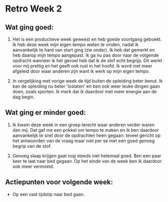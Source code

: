 # Retro Week 2

## Wat ging goed:

1. Het is een productieve week geweest en heb goede voortgang geboekt. Ik heb deze week mijn eigen tempo weten te vinden, nadat ik aanvankelijk te hard van start ging (zie onder). Ik heb dat gemerkt en heb daarop mijn tempo aangepast. Ik ga nu pas door naar de volgende opdracht wanneer ik het gevoel heb dat ik de stof echt begrijp. Dit werkt voor mij prettig en het geeft ook rust in het hoofd. Ik word niet meer afgeleid door waar anderen zijn want ik werk op mijn eigen tempo.

2. In vergelijking met vorige week de tijd buiten de opleiding beter benut. Ik kan de opleiding nu beter 'loslaten' en ben ook weer leuke dingen gaan doen, zoals sporten. Ik merk dat ik daardoor met meer energie aan de dag begin.

## Wat ging er minder goed:

1. Ik kwam deze week in een groep terecht waar anderen verder waren dan mij. Dat gaf me een prikkel om tempo te maken en ik ben daardoor aanvankelijk te snel door de opdrachten heen gegaan: teveel gericht op het antwoorden van de vraag maar niet per se met een goed genoeg begrip van de stof.

2. Genoeg slaap krijgen gaat nog steeds niet helemaal goed. Ben een paar keer te laat naar bed gegaan. Op het einde van de week ben ik daardoor ook meer vermoeid.

## Actiepunten voor volgende week:

- Op een vast tijdstip naar bed gaan.

